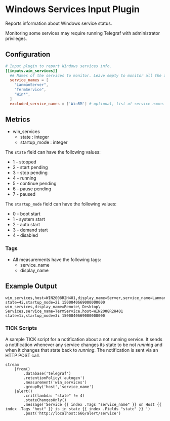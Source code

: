 # Windows Services Input Plugin

Reports information about Windows service status.

Monitoring some services may require running Telegraf with administrator
privileges.

## Configuration

```toml @sample.conf
# Input plugin to report Windows services info.
[[inputs.win_services]]
  ## Names of the services to monitor. Leave empty to monitor all the available services on the host. Globs accepted. Case sensitive.
  service_names = [
    "LanmanServer",
    "TermService",
    "Win*",
  ]
  excluded_service_names = ['WinRM'] # optional, list of service names to exclude
```

## Metrics

- win_services
  - state : integer
  - startup_mode : integer

The `state` field can have the following values:

- 1 - stopped
- 2 - start pending
- 3 - stop pending
- 4 - running
- 5 - continue pending
- 6 - pause pending
- 7 - paused

The `startup_mode` field can have the following values:

- 0 - boot start
- 1 - system start
- 2 - auto start
- 3 - demand start
- 4 - disabled

### Tags

- All measurements have the following tags:
  - service_name
  - display_name

## Example Output

```shell
win_services,host=WIN2008R2H401,display_name=Server,service_name=LanmanServer state=4i,startup_mode=2i 1500040669000000000
win_services,display_name=Remote\ Desktop\ Services,service_name=TermService,host=WIN2008R2H401 state=1i,startup_mode=3i 1500040669000000000
```

### TICK Scripts

A sample TICK script for a notification about a not running service.  It sends a
notification whenever any service changes its state to be not _running_ and when
it changes that state back to _running_.  The notification is sent via an HTTP
POST call.

```shell
stream
    |from()
        .database('telegraf')
        .retentionPolicy('autogen')
        .measurement('win_services')
        .groupBy('host','service_name')
    |alert()
        .crit(lambda: "state" != 4)
        .stateChangesOnly()
        .message('Service {{ index .Tags "service_name" }} on Host {{ index .Tags "host" }} is in state {{ index .Fields "state" }} ')
        .post('http://localhost:666/alert/service')
```
